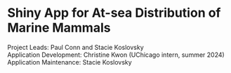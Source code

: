 # Shiny App for At-sea Distribution of Marine Mammals

Project Leads: Paul Conn and Stacie Koslovsky <br>
Application Development: Christine Kwon (UChicago intern, summer 2024) <br>
Application Maintenance: Stacie Koslovsky <br>

